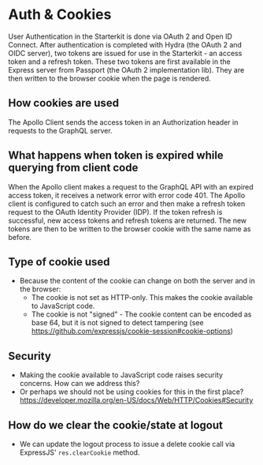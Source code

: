 # Auth & Cookies

User Authentication in the Starterkit is done via OAuth 2 and Open ID Connect.
After authentication is completed with Hydra (the OAuth 2 and OIDC server), two tokens are issued for use in the Starterkit - an access token and a refresh token.
These two tokens are first available in the Express server from Passport (the OAuth 2 implementation lib).
They are then written to the browser cookie when the page is rendered.

## How cookies are used
The Apollo Client sends the access token in an Authorization header in requests to the GraphQL server.

## What happens when token is expired while querying from client code
When the Apollo client makes a request to the GraphQL API with an expired access token, it receives a network error with error code 401.
The Apollo client is configured to catch such an error and then make a refresh token request to the OAuth Identity Provider (IDP).
If the token refresh is successful, new access tokens and refresh tokens are returned. The new tokens are then to be written to the browser cookie with the same name as before.

## Type of cookie used
- Because the content of the cookie can change on both the server and in the browser:
  - The cookie is not set as HTTP-only. This makes the cookie available to JavaScript code.
  - The cookie is not "signed" - The cookie content can be encoded as base 64, but it is not signed to detect tampering (see https://github.com/expressjs/cookie-session#cookie-options)

## Security
- Making the cookie available to JavaScript code raises security concerns. How can we address this?
- Or perhaps we should not be using cookies for this in the first place? https://developer.mozilla.org/en-US/docs/Web/HTTP/Cookies#Security


## How do we clear the cookie/state at logout
- We can update the logout process to issue a delete cookie call via ExpressJS' `res.clearCookie` method.

